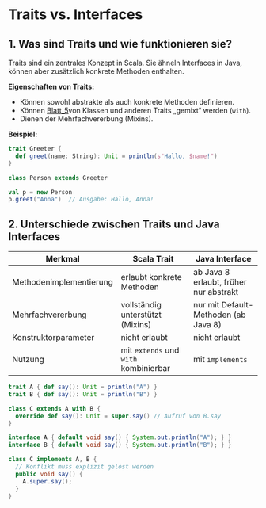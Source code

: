 # Traits vs. Interfaces

## 1. Was sind Traits und wie funktionieren sie?

Traits sind ein zentrales Konzept in Scala. Sie ähneln Interfaces in Java, können aber zusätzlich konkrete Methoden enthalten.

**Eigenschaften von Traits:**
- Können sowohl abstrakte als auch konkrete Methoden definieren.
- Können [Blatt_5](../Blatt_5)von Klassen und anderen Traits „gemixt“ werden (`with`).
- Dienen der Mehrfachvererbung (Mixins).

**Beispiel:**
```scala
trait Greeter {
  def greet(name: String): Unit = println(s"Hallo, $name!")
}

class Person extends Greeter

val p = new Person
p.greet("Anna")  // Ausgabe: Hallo, Anna!
```

## 2. Unterschiede zwischen Traits und Java Interfaces

| Merkmal                 | Scala Trait                           | Java Interface                         |
| ----------------------- | ------------------------------------- | -------------------------------------- |
| Methodenimplementierung | erlaubt konkrete Methoden             | ab Java 8 erlaubt, früher nur abstrakt |
| Mehrfachvererbung       | vollständig unterstützt (Mixins)      | nur mit Default-Methoden (ab Java 8)   |
| Konstruktorparameter    | nicht erlaubt                         | nicht erlaubt                          |
| Nutzung                 | mit `extends` und `with` kombinierbar | mit `implements`                       |
```scala
trait A { def say(): Unit = println("A") }
trait B { def say(): Unit = println("B") }

class C extends A with B {
  override def say(): Unit = super.say() // Aufruf von B.say
}
```
```java
interface A { default void say() { System.out.println("A"); } }
interface B { default void say() { System.out.println("B"); } }

class C implements A, B {
  // Konflikt muss explizit gelöst werden
  public void say() {
    A.super.say();
  }
}
```
